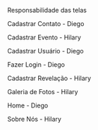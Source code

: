 Responsabilidade das telas

Cadastrar Contato - Diego

Cadastrar Evento - Hilary

Cadastrar Usuário - Diego

Fazer Login - Diego

Cadastrar Revelação - Hilary

Galeria de Fotos - Hilary

Home - Diego

Sobre Nós - Hilary